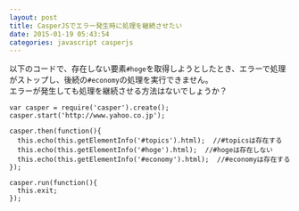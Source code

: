 ```yaml
---
layout: post
title: CasperJSでエラー発生時に処理を継続させたい
date: 2015-01-19 05:43:54
categories: javascript casperjs
---
```

<p>以下のコードで、存在しない要素<code>#hoge</code>を取得しようとしたとき、エラーで処理がストップし、後続の<code>#economy</code>の処理を実行できません。<br>
エラーが発生しても処理を継続させる方法はないでしょうか？</p>

<pre><code>var casper = require('casper').create();    
casper.start('http://www.yahoo.co.jp');

casper.then(function(){
  this.echo(this.getElementInfo('#topics').html);  //#topicsは存在する
  this.echo(this.getElementInfo('#hoge').html);  //#hogeは存在しない
  this.echo(this.getElementInfo('#economy').html);  //#economyは存在する
});

casper.run(function(){
  this.exit;
});
</code></pre>
